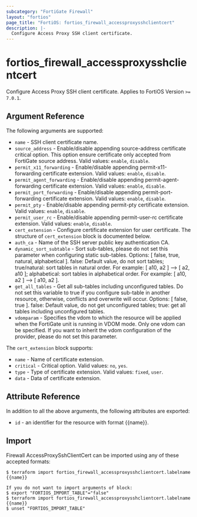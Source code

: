 ```yaml
---
subcategory: "FortiGate Firewall"
layout: "fortios"
page_title: "FortiOS: fortios_firewall_accessproxysshclientcert"
description: |-
  Configure Access Proxy SSH client certificate.
---
```


# fortios_firewall_accessproxysshclientcert
Configure Access Proxy SSH client certificate. Applies to FortiOS Version `>= 7.0.1`.

## Argument Reference

The following arguments are supported:

* `name` - SSH client certificate name.
* `source_address` - Enable/disable appending source-address certificate critical option. This option ensure certificate only accepted from FortiGate source address. Valid values: `enable`, `disable`.
* `permit_x11_forwarding` - Enable/disable appending permit-x11-forwarding certificate extension. Valid values: `enable`, `disable`.
* `permit_agent_forwarding` - Enable/disable appending permit-agent-forwarding certificate extension. Valid values: `enable`, `disable`.
* `permit_port_forwarding` - Enable/disable appending permit-port-forwarding certificate extension. Valid values: `enable`, `disable`.
* `permit_pty` - Enable/disable appending permit-pty certificate extension. Valid values: `enable`, `disable`.
* `permit_user_rc` - Enable/disable appending permit-user-rc certificate extension. Valid values: `enable`, `disable`.
* `cert_extension` - Configure certificate extension for user certificate. The structure of `cert_extension` block is documented below.
* `auth_ca` - Name of the SSH server public key authentication CA.
* `dynamic_sort_subtable` - Sort sub-tables, please do not set this parameter when configuring static sub-tables. Options: [ false, true, natural, alphabetical ]. false: Default value, do not sort tables; true/natural: sort tables in natural order. For example: [ a10, a2 ] --> [ a2, a10 ]; alphabetical: sort tables in alphabetical order. For example: [ a10, a2 ] --> [ a10, a2 ].
* `get_all_tables` - Get all sub-tables including unconfigured tables. Do not set this variable to true if you configure sub-table in another resource, otherwise, conflicts and overwrite will occur. Options: [ false, true ]. false: Default value, do not get unconfigured tables; true: get all tables including unconfigured tables. 
* `vdomparam` - Specifies the vdom to which the resource will be applied when the FortiGate unit is running in VDOM mode. Only one vdom can be specified. If you want to inherit the vdom configuration of the provider, please do not set this parameter.

The `cert_extension` block supports:

* `name` - Name of certificate extension.
* `critical` - Critical option. Valid values: `no`, `yes`.
* `type` - Type of certificate extension. Valid values: `fixed`, `user`.
* `data` - Data of certificate extension.


## Attribute Reference

In addition to all the above arguments, the following attributes are exported:
* `id` - an identifier for the resource with format {{name}}.

## Import

Firewall AccessProxySshClientCert can be imported using any of these accepted formats:
```
$ terraform import fortios_firewall_accessproxysshclientcert.labelname {{name}}

If you do not want to import arguments of block:
$ export "FORTIOS_IMPORT_TABLE"="false"
$ terraform import fortios_firewall_accessproxysshclientcert.labelname {{name}}
$ unset "FORTIOS_IMPORT_TABLE"
```
